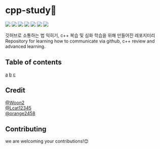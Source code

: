 # cpp-study🎈
<a href="https://isocpp.org/"><img src="https://img.shields.io/badge/Launguage-C%2B%2B17%2C%20C%2B%2B20-blue?logo=cplusplus"/></a>
<img src="https://img.shields.io/github/languages/code-size/MyeongWoonJang/cpp-study"/>
<img src="https://img.shields.io/github/repo-size/MyeongWoonJang/cpp-study"/>
<img src="https://img.shields.io/github/issues/MyeongWoonJang/cpp-study"/>
<img src="https://img.shields.io/github/issues-closed/MyeongWoonJang/cpp-study"/>
<img src="https://img.shields.io/github/commit-activity/w/MyeongWoonJang/cpp-study"/>
<img src="https://img.shields.io/github/last-commit/MyeongWoonJang/cpp-study"/>

깃허브로 소통하는 법 익히기, c++ 복습 및 심화 학습을 위해 만들어진 레포지터리   
Repository for learning how to communicate via github, c++ review and advanced learning.

## Table of contents
[a]("")
[b]("")
[c]("")


## Credit
[@Woon2](https://github.com/MyeongWoonJang)   
[@Lcat12345](https://github.com/Lcat12345)   
[@orange2458](https://github.com/Lcat12345)

## Contributing
we are welcoming your contributions!😊
